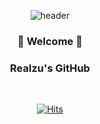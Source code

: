<div align="center">
  
![header](https://capsule-render.vercel.app/api?type=waving&color=FCB6D0&height=250&section=header&text=Hyunju%20Jin&fontSize=90)

  <h3>🌸 Welcome 🌸</h3>
  <h3>Realzu's GitHub</h3>
  
 
 <br/>
  
[![Hits](https://hits.seeyoufarm.com/api/count/incr/badge.svg?url=https%3A%2F%2Fgithub.com%2Frealzu&count_bg=%23EECA36&title_bg=%23C978EE&icon=&icon_color=%23E7E7E7&title=hits&edge_flat=false)](https://hits.seeyoufarm.com)
<div>
